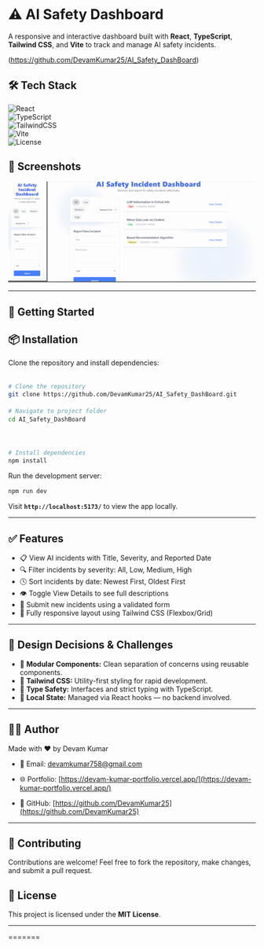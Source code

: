 
# ⚠️ AI Safety Dashboard

A responsive and interactive dashboard built with **React**, **TypeScript**, **Tailwind CSS**, and **Vite** to track and manage AI safety incidents.

(https://github.com/DevamKumar25/AI_Safety_DashBoard)





## 🛠️ Tech Stack
![React](https://img.shields.io/badge/React-18.0.0-blue?style=flat&logo=react)  
![TypeScript](https://img.shields.io/badge/TypeScript-4.0+-3178c6?style=flat&logo=typescript)  
![TailwindCSS](https://img.shields.io/badge/TailwindCSS-3.0+-38bdf8?style=flat&logo=tailwindcss)  
![Vite](https://img.shields.io/badge/Vite-4.0+-646cff?style=flat&logo=vite)  
![License](https://img.shields.io/badge/License-MIT-green)


## 📸 Screenshots
![Home Page](https://github.com/DevamKumar25/AI_Safety_DashBoard/blob/main/dashboard.png?raw=true)




---

## 🚀 Getting Started


## 📦 Installation

Clone the repository and install dependencies:

```bash

# Clone the repository
git clone https://github.com/DevamKumar25/AI_Safety_DashBoard.git

# Navigate to project folder
cd AI_Safety_DashBoard



# Install dependencies
npm install

```

Run the development server:

```bash
npm run dev
```

Visit **`http://localhost:5173/`** to view the app locally.

---

## ✅ Features

- 📋 View AI incidents with Title, Severity, and Reported Date
- 🔍 Filter incidents by severity: All, Low, Medium, High
- 🕓 Sort incidents by date: Newest First, Oldest First
- 👁️ Toggle View Details to see full descriptions
- 📝 Submit new incidents using a validated form
- 📱 Fully responsive layout using Tailwind CSS (Flexbox/Grid)

---

## 🧠 Design Decisions & Challenges

- 🧩 **Modular Components:** Clean separation of concerns using reusable components.
- 🎨 **Tailwind CSS:** Utility-first styling for rapid development.
- 🧾 **Type Safety:** Interfaces and strict typing with TypeScript.
- 🔄 **Local State:** Managed via React hooks — no backend involved.

---


## 👨‍💻 Author

Made with ❤️ by Devam Kumar

- 📧 Email: [devamkumar758@gmail.com](mailto:devamkumar758@gmail.com)  
- 🌐 Portfolio: [https://devam-kumar-portfolio.vercel.app/](https://devam-kumar-portfolio.vercel.app/)  
 
- 🐙 GitHub: [https://github.com/DevamKumar25](https://github.com/DevamKumar25)  

---

## 🙌 Contributing
Contributions are welcome! Feel free to fork the repository, make changes, and submit a pull request.

## 📄 License
This project is licensed under the **MIT License**.

---

=======

